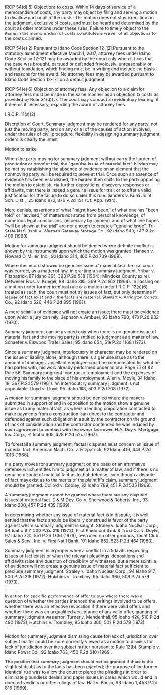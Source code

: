 IRCP 54(d)(5) Objections to costs. Within 14 days of service of a memorandum of costs, any
party may object by filing and serving a motion to disallow part or all of the costs. The
motion does not stay execution on the judgment, exclusive of costs, and must be
heard and determined by the court as other motions under these rules. Failure to
timely object to the items in the memorandum of costs constitutes a waiver of all
objections to the costs claimed.


IRCP 54(e)(2) Pursuant to Idaho Code Section 12-121.Pursuant to the statutory amendment
effective March 1, 2017, attorney fees under Idaho Code Section 12-121 may be
awarded by the court only when it finds that the case was brought, pursued or
defended frivolously, unreasonably or without foundation, which finding must be in
writing and include the basis and reasons for the award. No attorney fees may be
awarded pursuant to Idaho Code Section 12-121 on a default judgment.


IRCP 54(e)(6) Objection to attorney fees. Any objection to a claim for attorney fees must be
made in the same manner as an objection to costs as provided by Rule 54(d)(5). The
court may conduct an evidentiary hearing, if it deems it necessary, regarding the
award of attorney fees.



I.R.C.P. 11(a)(2)





Discretion of Court.
Summary judgment may be rendered for any party, not just the moving party, and on any or all
of the causes of action involved, under the rules of civil procedure; flexibility in designing
summary judgment orders is clearly the intent


Motion to strike




When the party moving for summary judgment will not carry the burden of production or proof
at trial, the "genuine issue of material fact" burden may be met by establishing the absence of
evidence on an element that the nonmoving party will be required to prove at trial. Once such an
absence of evidence has been established, the burden then shifts to the party opposing the
motion to establish, via further depositions, discovery responses or affidavits, that there is
indeed a genuine issue for trial, or to offer a valid justification for the failure to do so under this
rule. Sanders v. Kuna Joint Sch. Dist., 125 Idaho 872, 876 P.2d 154 (Ct. App. 1994).


Mere denials, assertions of what "might have been," of what one has "been told" or "advised,"
of matters not stated from personal knowledge, of numerous legal conclusions, (especially by
laymen), and of what one hopes "will be shown at the trial" are not enough to create a "genuine
issue". Tri-State Nat'l Bank v. Western Gateway Storage Co., 92 Idaho 543, 447 P.2d 409
(1968).

Motion for summary judgment should be denied where definite conflict is shown by the
instruments upon which the motion was granted. Hansen v. Howard O. Miller, Inc., 93 Idaho
314, 460 P.2d 739 (1969).


Where the record showed no genuine issue of material fact the trial court was correct, as a
matter of law, in granting a summary judgment. Yribar v. Fitzpatrick, 87 Idaho 366, 393 P.2d 588
(1964); Minidoka County ex rel. Detweiler Bros. v. Krieger, 88 Idaho 395, 399 P.2d 962 (1964).
In passing on a motion under former identical rule or a motion under I.R.C.P. 12(b)(6) treated
as such, the court must not try issues of fact, but only determine if issues of fact exist and if the
facts are material. Stewart v. Arrington Constr. Co., 92 Idaho 526, 446 P.2d 895 (1968).

A mere scintilla of evidence will not create an issue; there must be evidence upon which a jury
can rely. Jephson v. Ambuel, 93 Idaho 790, 473 P.2d 932 (1970).


Summary judgment can be granted only when there is no genuine issue of material fact and
the moving party is entitled to judgment as a matter of law. Schaefer v. Elswood Trailer Sales,
95 Idaho 654, 516 P.2d 1168 (1973).

Since a summary judgment, interlocutory in character, may be rendered on the issue of liability
alone, although there is a genuine issue as to the amount of damages, appellant employee
could be compensated for what he had parted with, his work already performed under an oral
Page 75 of 82
Rule 56. Summary judgment.
contract of employment and the expenses of moving his family to the place of his employment.
Allen v. Moyle, 84 Idaho 18, 367 P.2d 579 (1961).
An interlocutory summary judgment is not appealable. Lloyd v. Lloyd, 95 Idaho 108, 503 P.2d
308 (1972).

A motion for summary judgment should be denied where the matters submitted in support of
and in opposition to the motion show a genuine issue as to any material fact, as where a lending
corporation contracted to make payments from a construction loan direct to the contractor and
defended against such obligation in a suit by the contractor on the ground of lack of
consideration and the contractor contended he was induced by such agreement to contract with
the owner-borrower. H.A. Day v. Mortgage Ins. Corp., 91 Idaho 605, 428 P.2d 524 (1967).

To forestall a summary judgment, factual disputes must concern an issue of material fact.
American Mach. Co. v. Fitzpatrick, 92 Idaho 416, 443 P.2d 1013 (1968).


If a party moves for summary judgment on the basis of an affirmative defense which entitles
him to judgment as a matter of law, and if there is no genuine dispute of material fact as to that
defense, even though a dispute of fact may exist as to the merits of the plaintiff's claim,
summary judgment should be granted. Collord v. Cooley, 92 Idaho 789, 451 P.2d 535 (1969).


A summary judgment cannot be granted where there are any disputed issues of material fact.
D & M Dev. Co. v. Sherwood & Roberts, Inc., 93 Idaho 200, 457 P.2d 439 (1969).


In determining whether any issue of material fact is in dispute, it is well settled that the facts
should be liberally construed in favor of the party against whom summary judgment is sought.
Straley v. Idaho Nuclear Corp., 94 Idaho 917, 500 P.2d 218 (1972); First Piedmont Bank & Trust
Co. v. Doyle, 97 Idaho 700, 551 P.2d 1336 (1976), overruled on other grounds, Yacht Club
Sales & Serv., Inc. v. First Nat'l Bank, 101 Idaho 852, 623 P.2d 464 (1980).

Summary judgment is improper when a conflict in affidavits respecting issues of fact exists or
when the relevant pleadings, depositions and affidavits raise any question of credibility of
witnesses, but a mere scintilla of evidence will not create a genuine issue of material fact
sufficient to preclude summary judgment. Straley v. Idaho Nuclear Corp., 94 Idaho 917, 500
P.2d 218 (1972); Hutchins v. Trombley, 95 Idaho 360, 509 P.2d 579 (1973).




*************************************
In action for specific performance of offer to buy where there was a question of whether the
parties intended the writings involved to be offers, whether there was an effective revocation if
there were valid offers and whether there was an unqualified acceptance of any valid offer,
granting of summary judgment was error. Turner v. Mendenhall, 95 Idaho 426, 510 P.2d 490
(1973); Hutchins v. Trombley, 95 Idaho 360, 509 P.2d 579 (1973).
*************************************
Motion for summary judgment dismissing cause for lack of jurisdiction over subject matter
could be more correctly viewed as a motion to dismiss for lack of jurisdiction over the subject
matter pursuant to Rule 12(b). Stample v. Idaho Power Co., 92 Idaho 763, 450 P.2d 610 (1969).


The position that summary judgment should not be granted if there is the slightest doubt as to
the facts has been rejected; the purpose of the former identical rule was to allow the court to
pierce the pleadings in order to eliminate groundless denials and paper issues in cases which
would end in directed verdicts or other rulings of law. Hall v. Bacon, 93 Idaho 1, 453 P.2d 816
(1969).






















